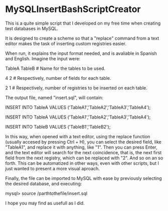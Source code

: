 # MySQLInsertBashScriptCreator
This is a quite simple script that I developed on my free time when creating test databases in MySQL.

It is designed to create a scheme so that a "replace" command from a text editor makes the task of inserting custom registries easier.

When run, it explains the input format needed, and is avaliable in Spanish and English. Imagine the input were:

TableA TableB   # Name for the tables to be used.

4 2             # Respectively, number of fields for each table.

2 1             # Respectively, number of registries to be inserted on each table.

The output file, named "insert.sql", will contain:

INSERT INTO TableA VALUES
        ('TableA1','TableA2','TableA3','TableA4');
        
INSERT INTO TableA VALUES
        ('TableA1','TableA2','TableA3','TableA4');
        
        
INSERT INTO TableB VALUES
        ('TableB1','TableB2');

In this way, when opened with a text editor, using the replace function (usually accesed by pressing Ctrl + H), you can select the desired field,
like "TableA1", and replace it with anything, like "1". Then you can press Enter, and the text editor will search for the next coincidence, that is,
the next first field from the next registry, which can be replaced with "2". And so on an so forth. This can be automatized in other ways, even with
other scripts, but I just wanted to present a more visual aproach.

Finally, the file can be imported to MySQL with ease by previously selecting the desired database, and executing:

mysql> source /parthtothefile/insert.sql

I hope you may find as usefull as I did.
